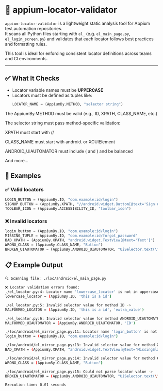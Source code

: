 # 📌 appium-locator-validator

`appium-locator-validator` is a lightweight static analysis tool for Appium test automation repositories.  
It scans all Python files starting with `el_` (e.g. `el_main_page.py`, `el_login_screen.py`) and validates that each locator follows best practices and formatting rules.

This tool is ideal for enforcing consistent locator definitions across teams and CI environments.

---

## ✅ What It Checks

- Locator variable names must be **UPPERCASE**
- Locators must be defined as tuples like:  
  ```python
  LOCATOR_NAME = (AppiumBy.METHOD, "selector string")
The AppiumBy.METHOD must be valid (e.g., ID, XPATH, CLASS_NAME, etc.)

The selector string must pass method-specific validation:

XPATH must start with //

CLASS_NAME must start with android. or XCUIElement

ANDROID_UIAUTOMATOR must include ( and ) and be balanced

And more...

## 🧪 Examples

### ✅ Valid locators
```python
LOGIN_BUTTON = (AppiumBy.ID, "com.example:id/login")
SIGNUP_BUTTON = (AppiumBy.XPATH, "//android.widget.Button[@text='Sign up']")
TOOLBAR_ICON = (AppiumBy.ACCESSIBILITY_ID, "toolbar_icon")
```

### ❌ Invalid locators
```python
login_button = (AppiumBy.ID, "com.example:id/login")                     # lowercase name
MISSING_TUPLE = AppiumBy.ID, "com.example:id/forgot_password"           # not in a tuple
BAD_XPATH = (AppiumBy.XPATH, "android.widget.TextView[@text='Text']")  # missing leading '//'
WRONG_CLASS = (AppiumBy.CLASS_NAME, "Button")                           # doesn't start with android. or XCUIElement
BROKEN_UIAUTOMATOR = (AppiumBy.ANDROID_UIAUTOMATOR, "UiSelector.text(\"Login\")")  # unbalanced or invalid
```

## 📋 Example Output
```bash
🔍 Scanning file: ./loc/android/el_main_page.py

❌ Locator validation errors found:
./el_locator.py:4: Locator name 'lowercase_locator' is not in uppercase. -> 
lowercase_locator = (AppiumBy.ID, 'this is a id')

./el_locator.py:5: Invalid selector value for method ID -> 
MALFORMED_LOCATOR = (AppiumBy.ID, 'this is a id', 'extra_value')

./el_locator.py:6: Invalid selector value for method ANDROID_UIAUTOMATOR -> 
MALFORMED_UIAUTOMATOR = (AppiumBy.ANDROID_UIAUTOMATOR, 'ID')

./loc/android/el_mirror_page.py:11: Locator name 'login_button' is not in uppercase. -> 
login_button = (AppiumBy.ID, "com.example:id/login")

./loc/android/el_mirror_page.py:13: Invalid selector value for method XPATH -> 
BAD_XPATH = (AppiumBy.XPATH, "android.widget.TextView[@text='MissingSlash']")

./loc/android/el_mirror_page.py:14: Invalid selector value for method CLASS_NAME -> 
WRONG_CLASS = (AppiumBy.CLASS_NAME, "Button")

./loc/android/el_mirror_page.py:15: Could not parse locator value -> 
BROKEN_UIAUTOMATOR = (AppiumBy.ANDROID_UIAUTOMATOR, "UiSelector.text(\"Login\")")

Execution time: 0.01 seconds
```